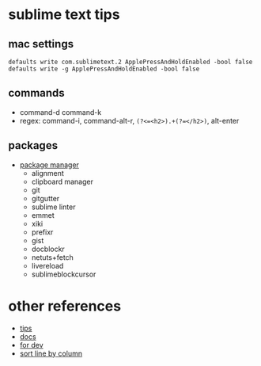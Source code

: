 sublime text tips
=============

## mac settings
```
defaults write com.sublimetext.2 ApplePressAndHoldEnabled -bool false
defaults write -g ApplePressAndHoldEnabled -bool false
```


## commands
* command-d command-k
* regex: command-i, command-alt-r, ```(?<=<h2>).+(?=</h2>)```, alt-enter

## packages
* [package manager](http://wbond.net/sublime_packages/package_control/installation)
  *   alignment
  *   clipboard manager
  *   git
  *   gitgutter
  *   sublime linter
  *   emmet
  *   xiki
  *   prefixr
  *   gist
  *   docblockr
  *   netuts+fetch
  *   livereload
  *   sublimeblockcursor
  

# other references
  * [tips](http://net.tutsplus.com/tutorials/tools-and-tips/sublime-text-2-tips-and-tricks/)
  * [docs](http://docs.sublimetext.info/en/latest/index.html)
  * [for dev](http://www.rockettheme.com/magazine/1319-using-sublime-text-2-for-development)
  * [sort line by column](http://www.sublimetext.com/forum/viewtopic.php?f=6&p=41917)
